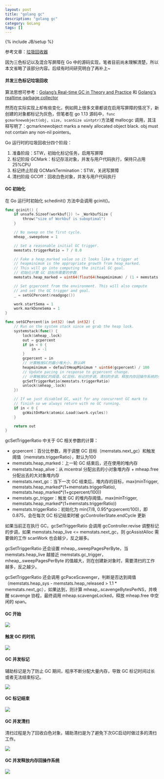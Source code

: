 ```yaml
---
layout: post
title: "golang gc"
description: "golang gc"
category: GoLang
tags: []
---
```

{% include JB/setup %}

参考文章：[垃圾回收器](https://changkun.de/golang/zh-cn/part2runtime/ch08gc/)

因为三色标记以及混合写屏障在 Go 中的源码实现，笔者目前尚未理解清楚，所以本文省略了该部分内容。后续有时间研究明白了再补上~

#### 并发三色标记垃圾回收

算法思想可参考：[Golang’s Real-time GC in Theory and Practice](https://making.pusher.com/golangs-real-time-gc-in-theory-and-practice/index.html) 和 [Golang's realtime garbage collector](https://www.youtube.com/watch?v=n59VtiRx34s&t=1151)

然而在实际实现上却有些变化，例如网上很多文章都说在启用写屏障的情况下，新创建的对象都标记为灰色，但笔者在 go 1.13 源码中，`func gcmarknewobject(obj, size, scanSize uintptr)`方法被 mallocgc 调用，其注释写明了：gcmarknewobject marks a newly allocated object black. obj must not contain any non-nil pointers。

Go 运行时的垃圾回收分四个阶段：

1. 准备阶段：STW，初始化标记任务，启用写屏障
1. 标记阶段 GCMark：标记存活对象，并发与用户代码执行，保持只占用25%CPU
1. 标记终止阶段 GCMarkTermination：STW，关闭写屏障
1. 清扫阶段 GCOff：回收白色对象，并发与用户代码执行

<!--more-->

#### GC 初始化

在 Go 运行时初始化 schedinit() 方法中会调用 gcinit()。

```go
func gcinit() {
    if unsafe.Sizeof(workbuf{}) != _WorkbufSize {
        throw("size of Workbuf is suboptimal")
    }

    // No sweep on the first cycle.
    mheap_.sweepdone = 1

    // Set a reasonable initial GC trigger.
    memstats.triggerRatio = 7 / 8.0

    // Fake a heap_marked value so it looks like a trigger at
    // heapminimum is the appropriate growth from heap_marked.
    // This will go into computing the initial GC goal.
    // 初始化计算 GC 目标所需要的参数
    memstats.heap_marked = uint64(float64(heapminimum) / (1 + memstats.triggerRatio))

    // Set gcpercent from the environment. This will also compute
    // and set the GC trigger and goal.
    _ = setGCPercent(readgogc())

    work.startSema = 1
    work.markDoneSema = 1
}

func setGCPercent(in int32) (out int32) {
    // Run on the system stack since we grab the heap lock.
    systemstack(func() {
        lock(&mheap_.lock)
        out = gcpercent
        if in < 0 {
            in = -1
        }
        gcpercent = in
        // 计算触发GC的最小堆大小，默认4M
        heapminimum = defaultHeapMinimum * uint64(gcpercent) / 100
        // Update pacing in response to gcpercent change.
        // 计算触发GC的阈值，GC目标，标记的步调，清扫的步调，释放内存回操作系统的步调
        gcSetTriggerRatio(memstats.triggerRatio)
        unlock(&mheap_.lock)
    })

    // If we just disabled GC, wait for any concurrent GC mark to
    // finish so we always return with no GC running.
    if in < 0 {
        gcWaitOnMark(atomic.Load(&work.cycles))
    }

    return out
}
```

gcSetTriggerRatio 中关于 GC 相关参数的计算：

* gcpercent：百分比参数，用于调整 GC 目标（memstats.next_gc）和触发阈值（memstats.triggerRatio），默认为100
* memstats.heap_marked：上一轮 GC 结束后，还在使用的堆内存
* memstats.heap_alive：从 mcentral 分配出去的小对象堆内存 + mheap.free 分配出去的大对象堆内存
* memstats.next_gc：当下一次 GC 结束后，堆内存的目标，max(minTrigger, memstats.heap_marked\*(1+memstats.triggerRatio), memstats.heap_marked\*(1+gcpercent/100))
* memstats.gc_trigger：触发 GC 的堆内存阈值，max(minTrigger, memstats.heap_marked*(1+memstats.triggerRatio))
* memstats.triggerRatio：初始化为 min(7/8, 0.95*gcpercent/100)，即0.875，会在每次 GC 标记结束时被 gcControllerState.endCycle 更新

如果当前正在执行 GC，gcSetTriggerRatio 会调用 gcController.revise 调整标记的步调，如果 memstats.heap_live <= memstats.next_gc，则 gcAssistAlloc 需要做的工作 scanWork 也会越少，反之越多。

gcSetTriggerRatio 还会设置 mheap_.sweepPagesPerByte，当 memstats.heap_live 越接近 memstats.gc_trigger，mheap_.sweepPagesPerByte 的值越大，则在创建新对象时，需要清扫的工作越多，反之越少。

gcSetTriggerRatio 还会调用 gcPaceScavenger，判断是否达到阈值（memstats.heap_sys - memstats.heap_released > 1.1 * memstats.next_gc），如果达到，则计算 mheap_.scavengeBytesPerNS，并唤醒 scavenge 协程，最终调用 mheap.scavengeLocked，释放 mheap.free 中空闲的 span。

#### GC 开始

![](/assets/img/golang-gc-start.png)

#### 触发 GC 的时机

![](/assets/img/golang-gc-trigger.png)

#### GC 并发标记

辅助标记是为了防止 GC 期间，程序不断分配大量内存，导致 GC 标记时间过长或者无法结束标记。

![](/assets/img/golang-gc-mark.png)

#### GC 标记结束

![](/assets/img/golang-gc-mark-termination.png)

#### GC 并发清扫

清扫过程是为了回收白色对象，辅助清扫是为了避免下次GC启动时做过多的清扫工作。

![](/assets/img/golang-gc-sweep.png)

#### GC 并发释放内存回操作系统

![](/assets/img/golang-gc-scavenge.png)
